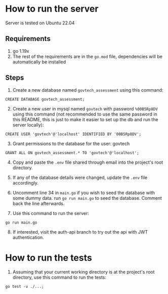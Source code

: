 # How to run the server
Server is tested on Ubuntu 22.04

## Requirements
1. go 1.19x
2. The rest of the requirements are in the `go.mod` file, dependencies will be automatically be installed

## Steps
1. Create a new database named `govtech_assessment` using this command:
```
CREATE DATABASE govtech_assessment;
```
2. Create a new user in mysql named `govtech` with password `%00B5Rp8DV` using this command (not recommended to use the same password in this README, this is just to make it easier to set up the db and run the server locally):
```
CREATE USER 'govtech'@'localhost' IDENTIFIED BY '00B5Rp8DV';
```
3. Grant permissions to the database for the user: govtech
```
GRANT ALL ON govtech_assessment.* TO 'govtech'@'localhost';
```
4. Copy and paste the `.env` file shared through email into the project's root directory.

5. If any of the database details were changed, update the `.env` file accordingly.

6. Uncomment line 34 in `main.go` if you wish to seed the database with some dummy data. run `go run main.go` to seed the database. Comment back the line afterwards.

7. Use this command to run the server:
```
go run main.go
```
8. If interested, visit the auth-api branch to try out the api with JWT authentication.

# How to run the tests
1. Assuming that your current working directory is at the project's root directory, use this command to run the tests:
```
go test -v ./...;
```